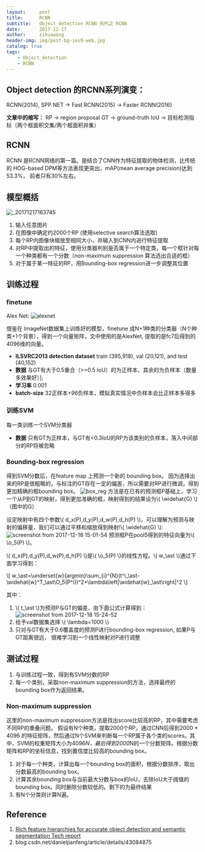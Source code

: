 ```yaml
---
layout:     post
title:      RCNN
subtitle:   Object detection RCNN 系列之 RCNN
date:       2017-12-17
author:     zihuaweng
header-img: img/post-bg-ios9-web.jpg
catalog: true
tags:
    - Object_detection
    - RCNN
---
```




## Object detection 的RCNN系列演变：
RCNN(2014), SPP NET -> Fast RCNN(2015) -> Faster RCNN(2016)

**文章中的缩写：**
RP -> region proposal
GT -> ground-truth
IoU -> 目标检测指标（两个框面积交集/两个框面积并集）

## RCNN
RCNN 是RCNN网络的第一篇。是结合了CNN作为特征提取的物体检测，比传统的 HOG-based DPM等方法表现更突出，mAP(mean average precision)达到53.3%， 前者只有30%左右。
## 模型概括
![_20171217163745](https://user-images.githubusercontent.com/13395833/34077849-b6f92682-e348-11e7-9869-e5f2001f6b08.png)

1. 输入任意图片
2. 在图像中确定约2000个RP (使用selective search算法选取)
2. 每个RP内图像块缩放至相同大小，并输入到CNN内进行特征提取
3. 对RP中提取出的特征，使用分类器判别是否属于一个特定类，每一个框针对每一个种类都有一个分数（non-maximum suppression 算法选出合适的框）
4. 对于属于某一特征的RP，用Bounding-box regression进一步调整其位置

## 训练过程
### finetune
Alex Net:
![alexnet](https://user-images.githubusercontent.com/13395833/34087503-6b990cde-e3de-11e7-9c21-8066fa633ef8.jpg)

借鉴在 ImageNet数据集上训练好的模型，finetune 成N+1种类的分类器（N个种类+1个背景），得到一个向量矩阵，文中使用的是AlexNet, 提取的是fc7后得到的4096维的向量。

- **ILSVRC2013 detection dataset**  train (395,918), val (20,121), and test (40,152)
- **数据** 与GT有大于0.5重合（>=0.5 IoU）的为正样本，其余的为负样本（数量多效果好）];
- **学习率** 0.001
- **batch-size** 32正样本+96负样本，模拟真实情况中负样本会比正样本多得多

### 训练SVM
每一类训练一个SVM分类器
- **数据** 只有GT为正样本，与GT有<0.3IoU的RP为该类别的负样本，落入中间部分的RP将被忽略

### Bounding-box regression

得到SVM分数后，在feature map 上预测一个新的 bounding box。
因为选择出来的RP是很粗略的，与标注的GT存在一定的偏差，所以需要对RP进行微调，得到更加精确的框bounding box。
![box_reg](https://user-images.githubusercontent.com/13395833/34097672-d159a340-e414-11e7-97d7-061f44874870.jpg)
方法是在已有的预测框P基础上，学习一个从P到GT的映射，得到更加准确的框，映射得到的结果设为\\( \widehat{G} \\)（图中的G）



设定映射中有四个参数\\( d_x(P),d_y(P),d_w(P),d_h(P) \\)，可以理解为预测与映射的偏移量，我们可以通过平移和缩放得到映射!\\( \widehat{G} \\):
![screenshot from 2017-12-18 15-01-54](https://user-images.githubusercontent.com/13395833/34093665-683ac480-e404-11e7-93e2-f5cfae12f359.png)
预测框P在pool5得到的特征向量为\\( \o_5(P) \\)。

\\( d_x(P),d_y(P),d_w(P),d_h(P) \\)是\\( \o_5(P) \\)的线性方程。\\( w_\ast \\)通过下面学习得到：

\\[ w_\ast=\underset{w}{argmin}\sum_{i}^{N}(t^i_\ast-\widehat{w}^T_\ast\O_5(P^i))^2+\lambda\left\|\widehat{w}_\ast\right\|^2 \\]

其中：
1. \\( t_\ast \\)为预测P与GT的偏差，由下面公式计算得到：
![screenshot from 2017-12-18 15-24-52](https://user-images.githubusercontent.com/13395833/34094306-9c477f2c-e407-11e7-82bb-59191df6c6ee.png)
2. 给予val数据集选择 \\( \lambda=1000 \\)
3. 只对与GT有大于0.6覆盖度的预测P进行bounding-box regression, 如果P与GT距离很远， 很难学习到一个线性映射对P进行调整

## 测试过程
1. 与训练过程一致，得到有SVM分数的RP
2. 每一个类别，采取non-maximum suppression的方法，选择最终的bounding box作为返回结果。

### Non-maximum suppression
这里的non-maximum suppression方法是找出score比较高的RP，其中需要考虑不同RP的重叠问题。 假设有N个种类，提取2000个RP，通过CNN后得到2000 * 4096 的特征矩阵，然后通过N个SVM来判断每一个RP属于各个类的scores。其中，SVM的权重矩阵大小为4096*N，最后得到2000*N的一个分数矩阵。根据分数矩阵和RP的坐标信息，找到置信度比较高的bounding box。
1. 对于每一个种类，计算出每一个bounding box的面积，根据分数排序，取出分数最高的bounding box。
2. 计算其余bounding box与当前最大分数与box的IoU，去除IoU大于阈值的bounding box。同时删除分数较低的。剩下的为最终结果
3. 有N个分类则计算N遍。

## Reference
1. [Rich feature hierarchies for accurate object detection and semantic segmentation
Tech report](https://arxiv.org/abs/1311.2524)
2. blog.csdn.net/danieljianfeng/article/details/43084875
